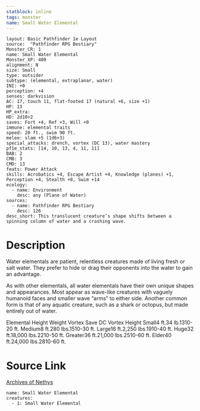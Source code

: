 ```yaml
---
statblock: inline
tags: monster
name: Small Water Elemental
---
```

```statblock
layout: Basic Pathfinder 1e Layout
source:  "Pathfinder RPG Bestiary"
Monster_CR: 1
name: Small Water Elemental
Monster_XP: 400
alignment: N
size: Small
type: outsider
subtype: (elemental, extraplanar, water)
INI: +0
perception: +4
senses: darkvision
AC: 17, touch 11, flat-footed 17 (natural +6, size +1)
HP: 13
HP_extra: 
HD: 2d10+2
saves: Fort +4, Ref +3, Will +0
immune: elemental traits
speed: 20 ft., swim 90 ft.
melee: slam +5 (1d6+3)
special_attacks: drench, vortex (DC 13), water mastery
pf1e_stats: [14, 10, 13, 4, 11, 11]
BAB: 2
CMB: 3
CMD: 13
feats: Power Attack
skills: Acrobatics +4, Escape Artist +4, Knowledge (planes) +1, Perception +4, Stealth +8, Swim +14
ecology:
  - name: Environment
    desc: any (Plane of Water)
sources:
  - name: Pathfinder RPG Bestiary
    desc: 126
desc_short: This translucent creature’s shape shifts between a spinning column of water and a crashing wave.
```
# Description
Water elementals are patient, relentless creatures made of living fresh or salt water. They prefer to hide or drag their opponents into the water to gain an advantage.

As with other elementals, all water elementals have their own unique shapes and appearances. Most appear as wave-like creatures with vaguely humanoid faces and smaller wave “arms” to either side. Another common form is that of any aquatic creature, such as a shark or octopus, but made entirely out of water.

Elemental Height Weight Vortex Save DC Vortex Height Small4 ft.34 lb.1310-20 ft. Medium8 ft.280 lbs.1510-30 ft. Large16 ft.2,250 lbs.1910-40 ft. Huge32 ft.18,000 lbs.2210-50 ft. Greater36 ft.21,000 lbs.2510-60 ft. Elder40 ft.24,000 lbs.2810-60 ft.
# Source Link
[Archives of Nethys](https://aonprd.com/MonsterDisplay.aspx?ItemName=Small%20Water%20Elemental)
```encounter-table
name: Small Water Elemental
creatures:
  - 1: Small Water Elemental
```
